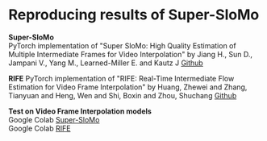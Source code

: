 # Reproducing results of Super-SloMo  

**Super-SloMo**  
PyTorch implementation of "Super SloMo: High Quality Estimation of Multiple Intermediate Frames for Video Interpolation" by Jiang H., Sun D., Jampani V., Yang M., Learned-Miller E. and Kautz J [Github](https://github.com/avinashpaliwal/Super-SloMo)  

**RIFE**
PyTorch implementation of "RIFE: Real-Time Intermediate Flow Estimation for Video Frame Interpolation" by Huang, Zhewei and Zhang, Tianyuan and Heng, Wen and Shi, Boxin and Zhou, Shuchang [Github](https://github.com/hzwer/arXiv2020-RIFE)  


**Test on Video Frame Interpolation models**  
Google Colab [Super-SloMo](https://drive.google.com/file/d/1ZLRiG26bDlaaMpCwX-esh6EkAr7L47p7/view?usp=sharing)  
Google Colab [RIFE](https://drive.google.com/file/d/1ZLRiG26bDlaaMpCwX-esh6EkAr7L47p7/view?usp=sharing)  


